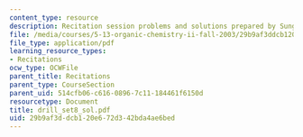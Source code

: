 ```yaml
---
content_type: resource
description: Recitation session problems and solutions prepared by Sunghee Son.
file: /media/courses/5-13-organic-chemistry-ii-fall-2003/29b9af3ddcb120e672d342bda4ae6bed_drill_set8_sol.pdf
file_type: application/pdf
learning_resource_types:
- Recitations
ocw_type: OCWFile
parent_title: Recitations
parent_type: CourseSection
parent_uid: 514cfb06-c616-0896-7c11-184461f6150d
resourcetype: Document
title: drill_set8_sol.pdf
uid: 29b9af3d-dcb1-20e6-72d3-42bda4ae6bed
---
```


